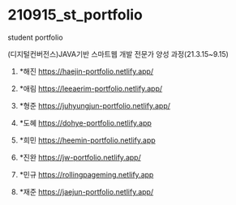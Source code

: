 # 210915_st_portfolio
 student portfolio

 (디지털컨버전스)JAVA기반 스마트웹 개발 전문가 양성 과정(21.3.15~9.15)​

1. *해진 ​https://haejin-portfolio.netlify.app/ ​

2. *애림 https://leeaerim-portfolio.netlify.app/​

3. *형준 https://juhyungjun-portfolio.netlify.app/​

4. *도혜 https://dohye-portfolio.netlify.app​

5. *희민 https://heemin-portfolio.netlify.app​

6. *진완 https://jw-portfolio.netlify.app/​

7. *민규 https://rollingpageming.netlify.app​

8. *재준 https://jaejun-portfolio.netlify.app/​